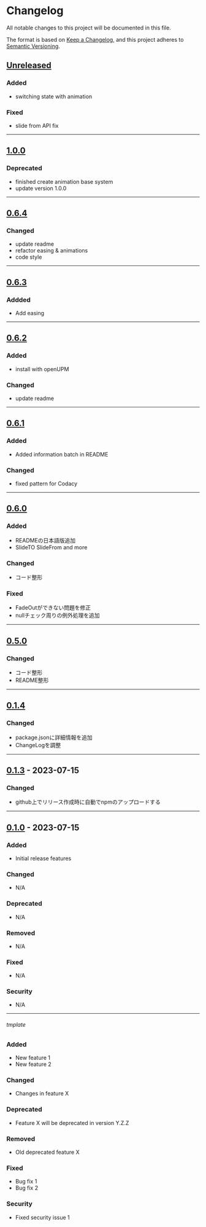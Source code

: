 # Changelog

All notable changes to this project will be documented in this file.

The format is based on [Keep a Changelog](https://keepachangelog.com/en/1.0.0/),
and this project adheres to [Semantic Versioning](https://semver.org/spec/v2.0.0.html).

## [Unreleased]
### Added
- switching state with animation
### Fixed
- slide from API fix

---
## [1.0.0]
### Deprecated
- finished create animation base system 
- update version 1.0.0
---
## [0.6.4]
### Changed
- update readme
- refactor easing & animations
- code style
---
## [0.6.3]

### Addded

- Add easing

---

## [0.6.2]

### Added

- install with openUPM

### Changed

- update readme

---

## [0.6.1]

### Added

- Added information batch in README

### Changed

- fixed pattern for Codacy

---

## [0.6.0]

### Added

- READMEの日本語版追加
- SlideTO SlideFrom and more

### Changed

- コード整形

### Fixed

- FadeOutができない問題を修正
- nullチェック周りの例外処理を追加

---

## [0.5.0]

### Changed

- コード整形
- README整形

---

## [0.1.4]

### Changed

- package.jsonに詳細情報を追加
- ChangeLogを調整

---

## [0.1.3] - 2023-07-15

### Changed

- github上でリリース作成時に自動でnpmのアップロードする

---

## [0.1.0] - 2023-07-15

### Added

- Initial release features

### Changed

- N/A

### Deprecated

- N/A

### Removed

- N/A

### Fixed

- N/A

### Security

- N/A

---

###### tmplate

### Added

- New feature 1
- New feature 2

### Changed

- Changes in feature X

### Deprecated

- Feature X will be deprecated in version Y.Z.Z

### Removed

- Old deprecated feature X

### Fixed

- Bug fix 1
- Bug fix 2

### Security

- Fixed security issue 1

[Unreleased]: https://github.com/Matuyuhi/AnimationPro/compare/v1.0.0...HEAD

[0.1.0]: https://github.com/Matuyuhi/AnimationPro/releases/tag/v0.1

[0.1.3]: https://github.com/Matuyuhi/AnimationPro/releases/tag/v0.1.3

[0.1.4]: https://github.com/Matuyuhi/AnimationPro/releases/tag/v0.1.4

[0.5.0]: https://github.com/Matuyuhi/AnimationPro/releases/tag/v0.5.0

[0.6.0]: https://github.com/Matuyuhi/AnimationPro/releases/tag/v0.6.0

[0.6.1]: https://github.com/Matuyuhi/AnimationPro/releases/tag/v0.6.1

[0.6.2]: https://github.com/Matuyuhi/AnimationPro/releases/tag/v0.6.2

[0.6.3]: https://github.com/Matuyuhi/AnimationPro/releases/tag/v0.6.3

[0.6.4]: https://github.com/Matuyuhi/AnimationPro/releases/tag/v0.6.4

[1.0.0]: https://github.com/Matuyuhi/AnimationPro/releases/tag/v1.0.0
